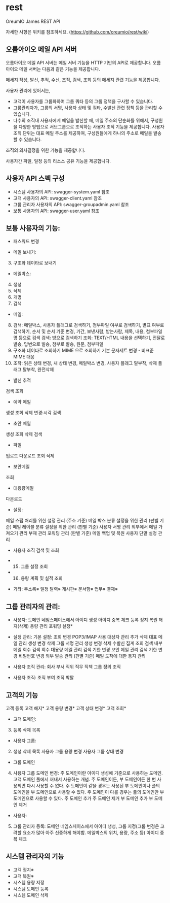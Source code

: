 # rest

OreumIO James REST API

자세한 사항은 위키를 참조하세요. (https://github.com/oreumio/rest/wiki)

## 오름아이오 메일 API 서버

오름아이오 메일 API 서버는 메일 서버 기능을 HTTP 기반의 API로 제공합니다.
오름 아이오 메일 서버는 다음과 같은 기능을 제공합니다.

메세지 작성, 발신, 추적, 수신, 조직, 검색, 조회 등의 메세지 관련 기능을 제공합니다.

사용자 관리에 있어서는,
* 고객이 사용자를 그룹화하여 그룹 쿼타 등의 그룹 정책을 구사할 수 있습니다.
* 그룹관리자가, 그룹의 서명, 사용자 상태 및 쿼타, 수발신 관련 정책 등을 관리할 수 있습니다.
* 다수의 조직내 사용자에게 메일을 발신할 때, 메일 주소의 단순화를 위해서, 구성원을 다양한 방법으로 서브그룹으로 조직하는 사용자 조직 기능을 제공합니다. 사용자 조직 단위는 대표 메일 주소를 제공하여, 구성원들에게 하나의 주소로 메일을 발송할 수 있습니다.

조직의 의사결정을 위한 기능을 제공합니다.

사용자간 파일, 일정 등의 리소스 공유 기능을 제공합니다.

## 사용자 API 스펙 구성

* 시스템 사용자의 API: swagger-system.yaml 참조
* 고객 사용자의 API: swagger-client.yaml 참조
* 그룹 관리자 사용자의 API: swagger-groupadmin.yaml 참조
* 보통 사용자의 API: swagger-user.yaml 참조

## 보통 사용자의 기능:
 * 패스워드 변경

 * 메일 보내기:
  3. 구조화 데이타로 보내기

 * 메일박스:
  4. 생성
  5. 삭제
  6. 개명
  7. 검색

 * 메일:
  8. 검색: 메일박스, 사용자 플래그로 검색하기, 첨부파일 여부로 검색하기, 별표 여부로 검색하기, 순서 및 순서 기준 변경, 기간, 보낸사람, 받는사람, 제목, 내용, 첨부파일명 등으로 검색
  검색: 방으로 검색하기
  조회: TEXT/HTML 내용을 선택하기, 전달로 발송, 답변으로 발송, 첨부로 발송, 원문, 첨부파일
  9. 구조화 데이타로 조회하기
  MIME 으로 조회하기
  기본 문자세트 변경 - 비표준 MIME 대응
  10. 조작: 읽은 상태 변경, 새 상태 변경, 메일박스 변경, 사용자 플래그 탈부착, 삭제 플래그 탈부착, 완전삭제

 * 발신 추적

  검색
  조회

 * 예약 메일

  생성
  조회
  삭제
  변경:시각
  검색

 * 초안 메일

  생성
  조회
  삭제
  검색

 * 파일

  업로드
  다운로드
  조회
  삭제

 * 보안메일

  조회

 * 대용량메일

  다운로드

 * 설정:

  메일 스팸 처리를 위한 설정 관리 (주소 기준)
  메일 박스 분류 설정을 위한 관리 (판별 기준)
  메일 레이블 분류 설정을 위한 관리 (판별 기준)
  사용자 서명 관리
  외부에서 메일 가져오기 관리
  부재 관리
  포워딩 관리 (판별 기준)
  메일 백업 및 복원
  사용자 단말 설정 관리

 * 사용자 조직 검색 및 조회

 * 15. 그룹 설정 조회

 * 16. 용량 계획 및 실적 조회

 * 기타:
  주소록※
  일정 달력※
  게시판※
  문서함※
  업무※
  결재※

## 그룹 관리자의 관리:
 * 사용자: 도메인 네임스페이스에서 아이디 생성
  아이디 중복 체크
  등록
  정지
  복원
  해지(삭제)
  용량 관리
  포워딩 설정*

 * 설정 관리:
  기본 설정:
   조회
   변경
  POP3/IMAP 사용 대상자 관리
   추가
   삭제
  대표 메일 관리
   생성
   변경
   삭제
  그룹 서명 관리
   생성
   변경
   삭제
  수발신 집계 조회
   검색
  내부메일 회수
   검색
   회수
  대용량 메일 관리
   검색
   기한 변경
  보안 메일 관리
   검색
   기한 변경
   비밀번호 변경
  외부 발송 관리 (판별 기준)
  메일 도착에 대한 통지 관리

 * 사용자 조직 관리:
  회사
  부서
  직위
  직무
  직책
  그룹 정의 조직

 * 사용자 조직:
  조직 부여
  조직 박탈


## 고객의 기능

 고객 등록
 고객 해지*
 고객 용량 변경*
 고객 상태 변경*
 고객 조회*

 * 고객 도메인:
  3. 등록
  삭제
  목록

 * 사용자 그룹:
  2. 생성
  삭제
  목록
  사용자 그룹 용량 변경
  사용자 그룹 상태 변경

 * 그룹 도메인
  4. 사용자 그룹 도메인 변경: 주 도메인이란 아이디 생성에 기준으로 사용하는 도메인. 고객 도메인 풀에서 꺼내서 사용하는 개념. 주 도메인이든, 부 도메인이든 한 번 사용되면 다시 사용할 수 없다.
               주 도메인이 같을 경우는 사용된 부 도메인이나 풀의 도메인을 부 도메인으로 사용할 수 있다.
               주 도메인이 다를 경우는 풀의 도메인만 부 도메인으로 사용할 수 있다.
  주 도메인 추가
  주 도메인 제거
  부 도메인 추가
  부 도메인 제거

 * 사용자:
  5. 그룹 관리자 등록: 도메인 네임스페이스에서 아이디 생성, 그룹 지정(그룹 변경은 고려할 요소가 많아 아주 신중하게 해야함. 메일박스의 위치, 용량, 주소 등)
   아이디 중복 체크

## 시스템 관리자의 기능

 * 고객 정지※
 * 고객 복원※
 * 시스템 용량 지정
 * 시스템 도메인 등록
 * 시스템 도메인 삭제
